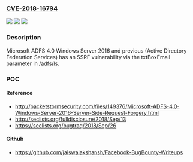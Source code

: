 ### [CVE-2018-16794](https://cve.mitre.org/cgi-bin/cvename.cgi?name=CVE-2018-16794)
![](https://img.shields.io/static/v1?label=Product&message=n%2Fa&color=blue)
![](https://img.shields.io/static/v1?label=Version&message=n%2Fa&color=blue)
![](https://img.shields.io/static/v1?label=Vulnerability&message=n%2Fa&color=brighgreen)

### Description

Microsoft ADFS 4.0 Windows Server 2016 and previous (Active Directory Federation Services) has an SSRF vulnerability via the txtBoxEmail parameter in /adfs/ls.

### POC

#### Reference
- http://packetstormsecurity.com/files/149376/Microsoft-ADFS-4.0-Windows-Server-2016-Server-Side-Request-Forgery.html
- http://seclists.org/fulldisclosure/2018/Sep/13
- https://seclists.org/bugtraq/2018/Sep/26

#### Github
- https://github.com/jaiswalakshansh/Facebook-BugBounty-Writeups

